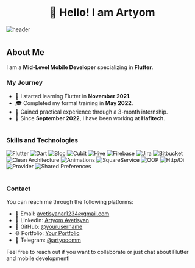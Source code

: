 <center>
  <h1>👋 Hello! I am Artyom</h1>
</center>

![header](https://user-images.githubusercontent.com/74038190/225813708-98b745f2-7d22-48cf-9150-083f1b00d6c9.gif)

#

## About Me

I am a **Mid-Level Mobile Developer** specializing in **Flutter**.

### My Journey

- 🌟 I started learning Flutter in **November 2021**.
- 🎓 Completed my formal training in **May 2022**.
- 💼 Gained practical experience through a 3-month internship.
- 🏢 Since **September 2022**, I have been working at **Hafltech**.

#

### Skills and Technologies

![Flutter](https://img.shields.io/badge/Flutter-00cdff?&logo=flutter&logoColor=white)
![Dart](https://img.shields.io/badge/Dart-007cff?&logo=dart&logoColor=white)
![Bloc](https://img.shields.io/badge/Bloc-00ff0c?&logo=flutter&logoColor=white)
![Cubit](https://img.shields.io/badge/Cubit-1b00ff?&logo=flutter&logoColor=white)
![Hive](https://img.shields.io/badge/Hive-f300ff?&logo=hive&logoColor=white)
![Firebase](https://img.shields.io/badge/Firebase-f0ff00?&logo=firebase&logoColor=black)
![Jira](https://img.shields.io/badge/Jira-00ffb9?&logo=jira&logoColor=white)
![Bitbucket](https://img.shields.io/badge/Bitbucket-ff7400?&logo=bitbucket&logoColor=white)
![Clean Architecture](https://img.shields.io/badge/Clean_Architecture-00ffaa?&logo=architecture&logoColor=white)
![Animations](https://img.shields.io/badge/Animations-ff0000?&logo=animation&logoColor=white)
![SquareService](https://img.shields.io/badge/SquareService-8700ff?&logo=square&logoColor=white)
![OOP](https://img.shields.io/badge/OOP-ffbd00?&logo=object_oriented&logoColor=white)
![Http/Di](https://img.shields.io/badge/Http/Di-b80669?&logo=http&logoColor=white)
![Provider](https://img.shields.io/badge/Provider-04933e?&logo=provider&logoColor=white)
![Shared Preferences](https://img.shields.io/badge/Shared_Preferences-af2828?&logo=preferences&logoColor=white)

#

### Contact

You can reach me through the following platforms:

- 📧 Email: [avetisyanar1234@gmail.com](avetisyanar1234@gmail.com)
- 💼 LinkedIn: [Artyom Avetisyan](https://www.linkedin.com/in/artyom-avetisyan-776374329/)
- 🐙 GitHub: [@yourusername](https://github.com/yourusername)
- 🌐 Portfolio: [Your Portfolio](https://yourportfolio.com)
- 📸 Telegram: [@artyooomm](https://t.me/artyooomm)

Feel free to reach out if you want to collaborate or just chat about Flutter and mobile development!
